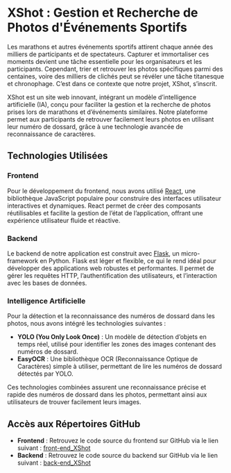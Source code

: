 # XShot : Gestion et Recherche de Photos d'Événements Sportifs

Les marathons et autres événements sportifs attirent chaque année des milliers de participants et de spectateurs. Capturer et immortaliser ces moments devient une tâche essentielle pour les organisateurs et les participants. Cependant, trier et retrouver les photos spécifiques parmi des centaines, voire des milliers de clichés peut se révéler une tâche titanesque et chronophage. C’est dans ce contexte que notre projet, XShot, s’inscrit.

XShot est un site web innovant, intégrant un modèle d’intelligence artificielle (IA), conçu pour faciliter la gestion et la recherche de photos prises lors de marathons et d’événements similaires. Notre plateforme permet aux participants de retrouver facilement leurs photos en utilisant leur numéro de dossard, grâce à une technologie avancée de reconnaissance de caractères.

## Technologies Utilisées

### Frontend
Pour le développement du frontend, nous avons utilisé [React](https://reactjs.org/), une bibliothèque JavaScript populaire pour construire des interfaces utilisateur interactives et dynamiques. React permet de créer des composants réutilisables et facilite la gestion de l’état de l’application, offrant une expérience utilisateur fluide et réactive.

### Backend
Le backend de notre application est construit avec [Flask](https://flask.palletsprojects.com/), un micro-framework en Python. Flask est léger et flexible, ce qui le rend idéal pour développer des applications web robustes et performantes. Il permet de gérer les requêtes HTTP, l’authentification des utilisateurs, et l’interaction avec les bases de données.

### Intelligence Artificielle
Pour la détection et la reconnaissance des numéros de dossard dans les photos, nous avons intégré les technologies suivantes :

- **YOLO (You Only Look Once)** : Un modèle de détection d’objets en temps réel, utilisé pour identifier les zones des images contenant des numéros de dossard.
- **EasyOCR** : Une bibliothèque OCR (Reconnaissance Optique de Caractères) simple à utiliser, permettant de lire les numéros de dossard détectés par YOLO.

Ces technologies combinées assurent une reconnaissance précise et rapide des numéros de dossard dans les photos, permettant ainsi aux utilisateurs de trouver facilement leurs images.

## Accès aux Répertoires GitHub

- **Frontend** : Retrouvez le code source du frontend sur GitHub via le lien suivant : [front-end_XShot](https://github.com/zetatiabdelhakim/front-end_XShot)
- **Backend** : Retrouvez le code source du backend sur GitHub via le lien suivant : [back-end_XShot](https://github.com/zetatiabdelhakim/back-end_XShot)
